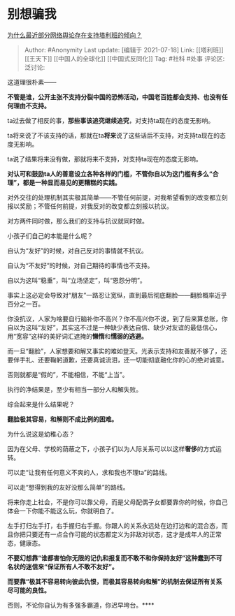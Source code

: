 # 别想骗我
[为什么最近部分网络舆论存在支持塔利班的倾向？](https://www.zhihu.com/question/471900217/answer/2002754605)

> Author: #Anonymity
> Last update: [编辑于 2021-07-18]
> Link: [[塔利班]] [[王天下]] [[中国人的全球化]] [[中国式反同化]]
> Tag: #社科 #处事
> 评论区:
> 泛讨论:

这道理很朴素——

**不管是谁，公开主张不支持分裂中国的恐怖活动，中国老百姓都会支持、也没有任何理由不支持。**

ta过去做了相反的事，**那些事该追究继续追究**，对支持ta现在的态度无影响。

ta将来说了不该支持的话，那就在ta**将来**说了这些话后不支持，对支持ta现在的态度无影响。

ta说了结果将来没有做，那就将来不支持，对支持ta现在的态度无影响。

**对认可和鼓励ta人的善意设立各种各样的门槛，不管你自以为这门槛有多么“合理”，都是一种显而易见的更糟糕的实践。**

对外交往的处理机制其实极其简单——不管任何前提，对我希望看到的改变都立刻报以奖励；不管任何前提，对我反对的改变都立刻报以抗议。

对方两件同时做，那么我们的支持与抗议就同时做。

小孩子们自己的本能是什么呢？

自认为“友好”的时候，对自己反对的事情就不抗议。

自认为“不友好”的时候，对自己期待的事情也不支持。

自以为这叫“稳重”，叫“立场坚定”，叫“恩怨分明”。

事实上这必定会导致对“朋友”一路忍让宽纵，直到最后彻底翻脸——翻脸概率近乎百分之一百。

你没抗议，人家为啥要自行脑补你不高兴？你不高兴你不说，到了后来算总账，你自以为这叫“友好”，其实这不过是一种缺少表达自信、缺少对友谊的最低信心，用“宽容”这样的美好词汇遮掩的**懒惰**和**懦弱的逃避。**

而一旦“翻脸”，人家想要和解又事实的难如登天。光表示支持和友善就不够了，还要伴手礼、还要鞠躬道歉，还要真诚流泪，还一切能彻底融化你的心的绝对诚意。

否则就都是“假的”，不能相信，不能“上当”。

执行的净结果是，至少有相当一部分人和解失败。

综合起来是什么结果呢？

**翻脸极其容易，和解则不成比例的困难。**

为什么说这是幼稚心态？

因为在父母、学校的荫蔽之下，小孩子们以为人际关系可以以这样**奢侈**的方式运转。

可以走“让我有任何意义不爽的人，求和我也不理ta”的路线。

可以走“想得到我的友好没那么简单”的路线。

将来你走上社会，不是你可以靠父母，而是父母配偶子女都要靠你的时候，你自己体会一下你能不能这么玩，你就明白了。

左手打归左手打，右手握归右手握。你跟人的关系永远处在边打边和的混合态，而且你把只要还有一点合作可能的状态都定义为非敌对状态，这才是成年人的正常态，健康态。

**不要幻想靠“谁都害怕你无限的记仇和报复而不敢不和你保持友好”这种蠢到不可名状的迷信来“保证所有人不敢不友好”。**

**而要靠“极其不容易转向彼此仇恨，而极其容易转向和解”的机制去保证所有关系尽可能的良性。**

否则，不论你自认为有多强多霸道，你迟早垮台。****
